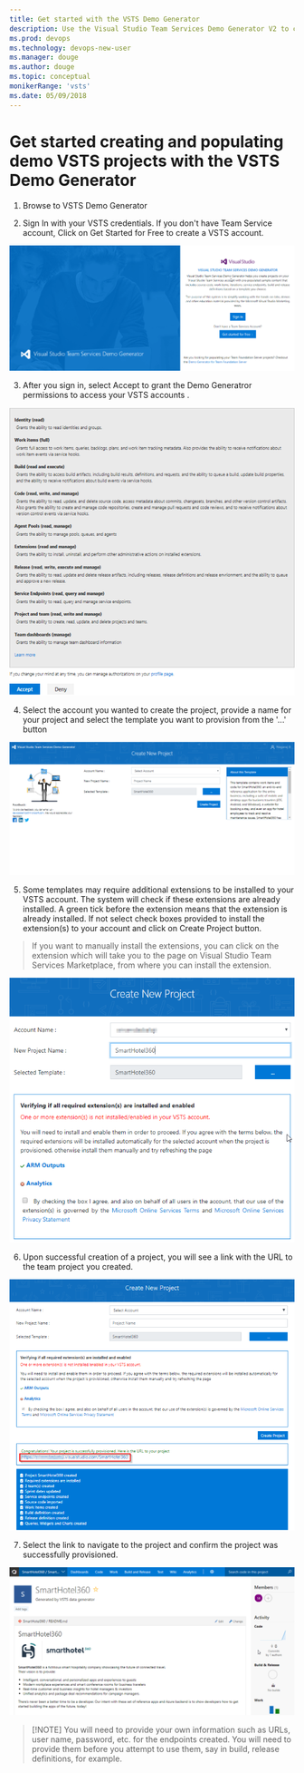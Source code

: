 ```yaml
---
title: Get started with the VSTS Demo Generator
description: Use the Visual Studio Team Services Demo Generator V2 to create and populate a demo project
ms.prod: devops  
ms.technology: devops-new-user
ms.manager: douge
ms.author: douge
ms.topic: conceptual
monikerRange: 'vsts'
ms.date: 05/09/2018
---
```



# Get started creating and populating demo VSTS projects with the VSTS Demo Generator

1. Browse to VSTS Demo Generator

2. Sign In with your VSTS credentials. If you don't have Team Service account, Click on Get Started for Free to create a VSTS account.

![](_img/1.png)


3. After you sign in, select Accept to grant the Demo Generatror permissions to access your VSTS accounts .

![](_img/2.png)

4. Select the account you wanted to create the project, provide a name for your project and select the template you want to provision from the '...' button

![](_img/3.png)

5. Some templates may require additional extensions to be installed to your VSTS account. The system will check if these extensions are already installed. A green tick before the extension means that the extension is already installed. If not select check boxes provided to install the extension(s) to your account and click on Create Project button.

> If you want to manually install the extensions, you can click on the extension which will take you to the page on Visual Studio Team Services Marketplace, from where you can install the extension.

![](_img/choose_template.png)



6. Upon successful creation of a project, you will see a link with the URL to the team project you created.

![](_img/projectcreated.png)

7. Select the link to navigate to the project and confirm the project was successfully provisioned.

![](_img/projecthomepage.png)

> [!NOTE] You will need to provide your own information such as URLs, user name, password, etc. for the endpoints created. You will need to provide them before you attempt to use them, say in build, release definitions, for example.